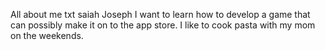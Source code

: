 All about me txt
saiah Joseph
I want to learn how to develop a game that can possibly make it on to the app store.
I like to cook pasta with my mom on the weekends.
